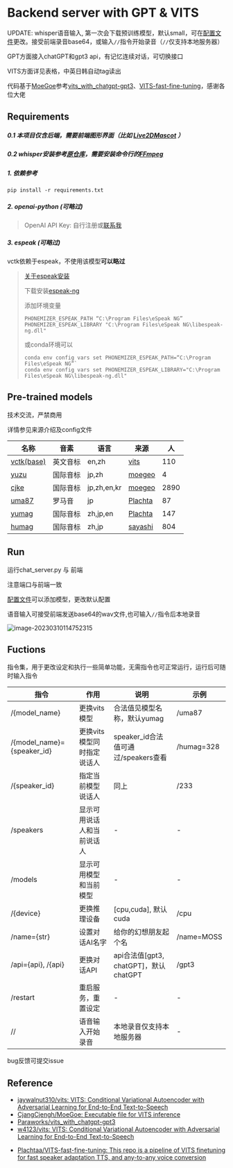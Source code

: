 # Backend server with GPT & VITS

UPDATE: whisper语音输入, 第一次会下载预训练模型，默认small，可在[配置文件](https://github.com/lrioxh/backend-with-gpt-vits/blob/main/server_config.json)更改。接受前端录音base64，或输入`//`指令开始录音（`//`仅支持本地服务器）

GPT方面接入chatGPT和gpt3 api，有记忆连续对话，可切换接口

VITS方面详见表格，中英日韩自动tag读出

代码基于[MoeGoe](https://github.com/CjangCjengh/MoeGoe)参考[vits_with_chatgpt-gpt3](https://github.com/Paraworks/vits_with_chatgpt-gpt3)、[VITS-fast-fine-tuning](https://github.com/Plachtaa/VITS-fast-fine-tuning)，感谢各位大佬

## Requirements

##### 0.1 本项目仅含后端，需要前端图形界面（比如 [Live2DMascot](https://github.com/Arkueid/Live2DMascot) ）

##### 0.2 whisper安装参考[原仓库](https://github.com/openai/whisper)，需要安装命令行的[FFmpeg](https://ffmpeg.org/)

##### 1. 依赖参考

```
pip install -r requirements.txt
```

##### 2. openai-python (**可略过**)

> OpenAI API Key: 自行注册或[联系我](https://space.bilibili.com/23698455)
>

##### 3. espeak (**可略过**)

vctk依赖于espeak，不使用该模型**可以略过**

> [关于espeak安装](https://github.com/bootphon/phonemizer/issues/44)
>
> 下载安装[espeak-ng](https://github.com/espeak-ng/espeak-ng/releases)
>
> 添加环境变量
>
> ```
> PHONEMIZER_ESPEAK_PATH “C:\Program Files\eSpeak NG”
> PHONEMIZER_ESPEAK_LIBRARY "C:\Program Files\eSpeak NG\libespeak-ng.dll"
> ```
>
> 或conda环境可以
>
> ```
> conda env config vars set PHONEMIZER_ESPEAK_PATH=“C:\Program Files\eSpeak NG”`
> conda env config vars set PHONEMIZER_ESPEAK_LIBRARY="C:\Program Files\eSpeak NG\libespeak-ng.dll"
> ```
>



## Pre-trained models

技术交流，严禁商用

详情参见来源介绍及config文件

| 名称                                                         | 音素     | 语言        | 来源                                                         | 人   |
| ------------------------------------------------------------ | -------- | ----------- | ------------------------------------------------------------ | ---- |
| [vctk(base)](https://drive.google.com/drive/folders/1ksarh-cJf3F5eKJjLVWY0X1j1qsQqiS2) | 英文音标 | en,zh       | [vits](https://github.com/jaywalnut310/vits)                 | 110  |
| [yuzu](https://sjtueducn-my.sharepoint.com/:u:/g/personal/cjang_cjengh_sjtu_edu_cn/EQ0IKHchgzZAt0E6GryW17EBsIlIkmby6BcO9FtoODjwNQ?e=5uzWtj) | 国际音标 | jp,zh       | [moegeo](https://github.com/CjangCjengh/TTSModels)           | 4    |
| [cjke](https://sjtueducn-my.sharepoint.com/:u:/g/personal/cjang_cjengh_sjtu_edu_cn/EfW8nGHBejxEisHhxVjq1v4BOxqT7YJ-p_pudTPEoDDxxw?e=O8DNrR) | 国际音标 | jp,zh,en,kr | [moegeo](https://github.com/CjangCjengh/TTSModels)           | 2890 |
| [uma87](https://huggingface.co/spaces/Plachta/VITS-Umamusume-voice-synthesizer/blob/main/pretrained_models/G_jp.pth) | 罗马音   | jp          | [Plachta](https://huggingface.co/spaces/Plachta/VITS-Umamusume-voice-synthesizer) | 87   |
| [yumag](https://huggingface.co/spaces/Plachta/VITS-Umamusume-voice-synthesizer/blob/main/pretrained_models/G_trilingual.pth) | 国际音标 | zh,jp,en    | [Plachta](https://huggingface.co/spaces/Plachta/VITS-Umamusume-voice-synthesizer) | 147  |
| [humag](https://huggingface.co/spaces/Plachta/VITS-Umamusume-voice-synthesizer) | 国际音标 | zh,jp       | [sayashi](https://huggingface.co/spaces/sayashi/vits-uma-genshin-honkai) | 804  |



## Run

运行chat_server.py 与 前端

注意端口与前端一致

[配置文件](https://github.com/lrioxh/backend-with-gpt-vits/blob/main/server_config.json)可以添加模型，更改默认配置

语音输入可接受前端发送base64的wav文件,也可输入`//`指令后本地录音

![image-20230310114752315](http://m.qpic.cn/psc?/V52VtAJj03gqAZ1Zi9Ot2f5BBX0L3sbF/bqQfVz5yrrGYSXMvKr.cqWsrEn6Fs7jn8YSikLlBqs5oRsu5FD3zxHbcEtAHADMqlT*6bPEXcxyPhzd0QLOp2T7M4ouw7BlCEuiBRpsfdc0!/b&bo=2wEpAQAAAAADB9A!&rf=viewer_4)



## Fuctions

指令集，用于更改设定和执行一些简单功能，无需指令也可正常运行，运行后可随时输入指令

| 指令                       | 作用                       | 说明                                  | 示例       |
| -------------------------- | -------------------------- | ------------------------------------- | ---------- |
| /{model_name}              | 更换vits模型               | 合法值见模型名称，默认yumag           | /uma87     |
| /{model_name}={speaker_id} | 更换vits模型同时指定说话人 | speaker_id合法值可通过/speakers查看   | /humag=328 |
| /{speaker_id}              | 指定当前模型说话人         | 同上                                  | /233       |
| /speakers                  | 显示可用说话人和当前说话人 | -                                     | -          |
| /models                    | 显示可用模型和当前模型     | -                                     | -          |
| /{device}                  | 更换推理设备               | [cpu,cuda], 默认cuda                  | /cpu       |
| /name={str}                | 设置对话AI名字             | 给你的幻想朋友起个名                  | /name=MOSS |
| /api={api}, /{api}         | 更换对话API                | api合法值[gpt3, chatGPT]，默认chatGPT | /gpt3      |
| /restart                   | 重启服务，重置设定         | -                                     | -          |
| //                         | 语音输入开始录音           | 本地录音仅支持本地服务器              | -          |

bug反馈可提交issue



## Reference
- [jaywalnut310/vits: VITS: Conditional Variational Autoencoder with Adversarial Learning for End-to-End Text-to-Speech](https://github.com/jaywalnut310/vits)
- [CjangCjengh/MoeGoe: Executable file for VITS inference](https://github.com/CjangCjengh/MoeGoe)
- [Paraworks/vits_with_chatgpt-gpt3](https://github.com/Paraworks/vits_with_chatgpt-gpt3)
- [w4123/vits: VITS: Conditional Variational Autoencoder with Adversarial Learning for End-to-End Text-to-Speech](https://github.com/w4123/vits)

+ [Plachtaa/VITS-fast-fine-tuning: This repo is a pipeline of VITS finetuning for fast speaker adaptation TTS, and any-to-any voice conversion](https://github.com/Plachtaa/VITS-fast-fine-tuning)